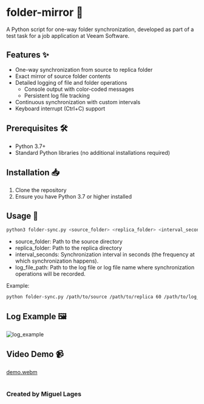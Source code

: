 # folder-mirror 📂

A Python script for one-way folder synchronization, developed as part of a test task for a job application at Veeam Software.

## Features ✨
- One-way synchronization from source to replica folder
- Exact mirror of source folder contents
- Detailed logging of file and folder operations
  - Console output with color-coded messages
  - Persistent log file tracking
- Continuous synchronization with custom intervals
- Keyboard interrupt (Ctrl+C) support

## Prerequisites 🛠️
- Python 3.7+
- Standard Python libraries (no additional installations required)

## Installation 📥
1. Clone the repository
2. Ensure you have Python 3.7 or higher installed

## Usage 🚀
```bash
python3 folder-sync.py <source_folder> <replica_folder> <interval_seconds> <log_file_path>
```

- source_folder: Path to the source directory
- replica_folder: Path to the replica directory
- interval_seconds:  Synchronization interval in seconds (the frequency at which synchronization happens).
- log_file_path: Path to the log file or log file name where synchronization operations will be recorded.

Example:

```bash
python folder-sync.py /path/to/source /path/to/replica 60 /path/to/log_file.txt
```

## Log Example 🖼️
![log_example](https://github.com/user-attachments/assets/f52b53df-1f16-464c-ad60-957fcf162e9f)


## Video Demo 📹
[demo.webm](https://github.com/user-attachments/assets/2660e785-a71f-4fa9-b76e-460cec0ec065)

#
### Created by Miguel Lages
